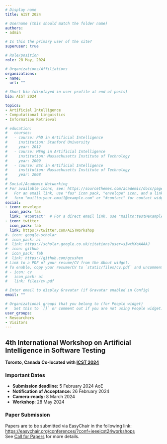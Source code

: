 ```yaml
---
# Display name
title: AIST 2024

# Username (this should match the folder name)
authors:
- admin

# Is this the primary user of the site?
superuser: true

# Role/position
role: 28 May, 2024

# Organizations/Affiliations
organizations:
- name: 
  url: ""

# Short bio (displayed in user profile at end of posts)
bio: AIST 2024

topics:
- Artificial Intelligence
- Computational Linguistics
- Information Retrieval

# education:
#   courses:
#   - course: PhD in Artificial Intelligence
#     institution: Stanford University
#     year: 2012
#   - course: MEng in Artificial Intelligence
#     institution: Massachusetts Institute of Technology
#     year: 2009
#   - course: BSc in Artificial Intelligence
#     institution: Massachusetts Institute of Technology
#     year: 2008
# 
# Social/Academic Networking
# For available icons, see: https://sourcethemes.com/academic/docs/page-builder/#icons
#   For an email link, use "fas" icon pack, "envelope" icon, and a link in the
#   form "mailto:your-email@example.com" or "#contact" for contact widget.
social:
- icon: envelope
  icon_pack: fas
  link: '#contact'  # For a direct email link, use "mailto:test@example.org".
- icon: twitter
  icon_pack: fab
  link: https://twitter.com/AISTWorkshop
#- icon: google-scholar
#  icon_pack: ai
#  link: https://scholar.google.co.uk/citations?user=sIwtMXoAAAAJ
#- icon: github
#  icon_pack: fab
#  link: https://github.com/gcushen
# Link to a PDF of your resume/CV from the About widget.
# To enable, copy your resume/CV to `static/files/cv.pdf` and uncomment the lines below.
# - icon: cv
#   icon_pack: ai
#   link: files/cv.pdf

# Enter email to display Gravatar (if Gravatar enabled in Config)
email: ""

# Organizational groups that you belong to (for People widget)
#   Set this to `[]` or comment out if you are not using People widget.
user_groups:
- Researchers
- Visitors
---
```


## 4th International Workshop on Artificial Intelligence in Software Testing
**Toronto, Canada**
**Co-located with [ICST 2024](https://conf.researchr.org/home/icst-2024)**

### Important Dates

 - **Submission deadline:** 5 February 2024  AoE <br />
 - **Notification of Acceptance:** 26 February 2024 <br />
 - **Camera-ready:** 8 March 2024 <br />
 - **Workshop**: 28 May 2024 <br/>

### Paper Submission
Papers are to be submitted via EasyChair in the following link:<br /> 
https://easychair.org/conferences/?conf=ieeeicst24workshops <br />
See [Call for Papers](/#cfp) for more details.


